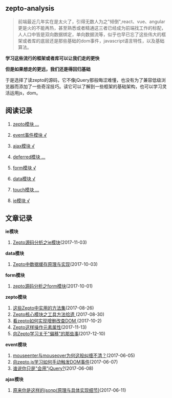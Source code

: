 ## zepto-analysis

> 前端最近几年实在是太火了，引得无数人为之"倾倒",react、vue、angular更是火的不能再热，甚至熟悉或者精通这三者已经成为前端找工作的标配，人人口中皆是双向数据绑定，单向数据流等，似乎也早已忘了这些伟大的框架或者库的底层还是那些基础的dom事件，javascript语言特性，以及基础算法。

**学习这些流行的框架或者库可以让我们走的更快**

**但是如果想走的更远，我们还是得回归基础**

于是选择了读zepto的源码，它不像jQuery那般晦涩难懂，也没有为了兼容低级浏览器而添加了一些奇淫技巧。读它可以了解到一些框架的基础架构，也可以学习灵活运用js，dom。


## 阅读记录

1. [zepto模块 ...](https://github.com/qianlongo/zepto-analysis/blob/master/src/zepto.js)

2. [event事件模块 √](https://github.com/qianlongo/zepto-analysis/blob/master/src/event.js)

3. [ajax模块 √](https://github.com/qianlongo/zepto-analysis/blob/master/src/ajax.js)

4. [deferred模块 ...](https://github.com/qianlongo/zepto-analysis/blob/master/src/deferred.js)

5. [form模块 √](https://github.com/qianlongo/zepto-analysis/blob/master/src/form.js)

6. [data模块 √](https://github.com/qianlongo/zepto-analysis/blob/master/src/data.js)

7. [touch模块 ...](https://github.com/qianlongo/zepto-analysis/blob/master/src/touch.js)

8. [ie模块 √](https://github.com/qianlongo/zepto-analysis/blob/master/src/ie.js)

## 文章记录

**ie模块**

  1. [Zepto源码分析之ie模块](https://github.com/qianlongo/zepto-analysis/issues/10)(2017-11-03)

**data模块**

  1. [Zepto中数据缓存原理与实现](https://github.com/qianlongo/zepto-analysis/issues/9)(2017-10-03)

**form模块**
  1. [zepto源码分析之form模块](https://github.com/qianlongo/zepto-analysis/issues/7)(2017-10-01)

**zepto模块**

  1. [这些Zepto中实用的方法集](https://github.com/qianlongo/zepto-analysis/issues/5)(2017-08-26)
  2. [Zepto核心模块之工具方法拾遗 ](https://github.com/qianlongo/zepto-analysis/issues/6)(2017-08-30)
  3. [看zepto如何实现增删改查DOM ](https://github.com/qianlongo/zepto-analysis/issues/8)(2017-10-2)
  4. [Zepto这样操作元素属性](https://github.com/qianlongo/zepto-analysis/issues/11)(2017-11-13)
  4. [向Zepto学习关于"偏移"的那些事](https://github.com/qianlongo/zepto-analysis/issues/12)(2017-12-10)

**event模块**

  1. [mouseenter与mouseover为何这般纠缠不清？](https://github.com/qianlongo/zepto-analysis/issues/1)(2017-06-05)
  2. [向zepto.js学习如何手动触发DOM事件](https://github.com/qianlongo/zepto-analysis/issues/2)(2017-06-07)
  3. [谁说你只是"会用"jQuery?](https://github.com/qianlongo/zepto-analysis/issues/3)(2017-06-08)

**ajax模块**

  1. [原来你是这样的jsonp(原理与具体实现细节)](https://github.com/qianlongo/zepto-analysis/issues/4)(2017-06-11)
